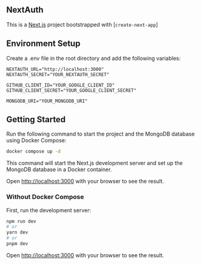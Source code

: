 
## NextAuth  


This is a [Next.js](https://nextjs.org/) project bootstrapped with [`create-next-app`]

## Environment Setup
Create a .env file in the root directory and add the following variables:

```env
NEXTAUTH_URL="http://localhost:3000"
NEXTAUTH_SECRET="YOUR_NEXTAUTH_SECRET"

GITHUB_CLIENT_ID="YOUR_GOOGLE_CLIENT_ID"
GITHUB_CLIENT_SECRET="YOUR_GOOGLE_CLIENT_SECRET"

MONGODB_URI="YOUR_MONGODB_URI"
```


## Getting Started

Run the following command to start the project and the MongoDB database using Docker Compose:

```bash
docker compose up -d
```

This command will start the Next.js development server and set up the MongoDB database in a Docker container.

Open [http://localhost:3000](http://localhost:3000) with your browser to see the result.

### Without Docker Compose


First, run the development server:

```bash
npm run dev
# or
yarn dev
# or
pnpm dev
```

Open [http://localhost:3000](http://localhost:3000) with your browser to see the result.


